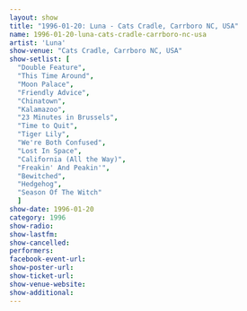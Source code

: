 ```yaml
---
layout: show
title: "1996-01-20: Luna - Cats Cradle, Carrboro NC, USA"
name: 1996-01-20-luna-cats-cradle-carrboro-nc-usa
artist: 'Luna'
show-venue: "Cats Cradle, Carrboro NC, USA"
show-setlist: [
  "Double Feature",
  "This Time Around",
  "Moon Palace",
  "Friendly Advice",
  "Chinatown",
  "Kalamazoo",
  "23 Minutes in Brussels",
  "Time to Quit",
  "Tiger Lily",
  "We're Both Confused",
  "Lost In Space",
  "California (All the Way)",
  "Freakin' And Peakin'",
  "Bewitched",
  "Hedgehog",
  "Season Of The Witch"
  ]
show-date: 1996-01-20
category: 1996
show-radio: 
show-lastfm: 
show-cancelled: 
performers: 
facebook-event-url: 
show-poster-url: 
show-ticket-url: 
show-venue-website: 
show-additional: 
---
```


